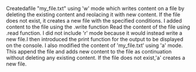 Createdafile "my_file.txt" using 'w' mode which writes content on a file by deleting the existing content and reolacing it with new content. If the file does not exist, it creates a new file with the specified conditions.
I added content to the file using the .write function
Read the content of the file using .read function. I did not include 'r' mode because it would instead write a new file.I then introduced the print function for the output to be displayed on the console.
I also modified the content of 'my_file.txt' using 'a' mode. This append the file and adds new content to  the file as continuation without deleting any existing content. If the file does not exist,'a' creates a new file.
